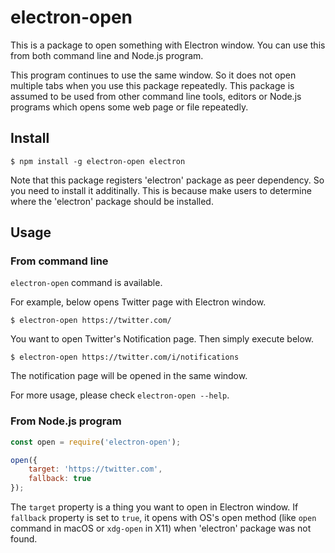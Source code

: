 electron-open
=============

This is a package to open something with Electron window. You can use this from both command line and Node.js program.

This program continues to use the same window. So it does not open multiple tabs when you use this package repeatedly. This package is assumed to be used from other command line tools, editors or Node.js programs which opens some web page or file repeatedly.

## Install

```
$ npm install -g electron-open electron
```

Note that this package registers 'electron' package as peer dependency. So you need to install it additinally. This is because make users to determine where the 'electron' package should be installed.

## Usage

### From command line

`electron-open` command is available.

For example, below opens Twitter page with Electron window.

```
$ electron-open https://twitter.com/
```

You want to open Twitter's Notification page. Then simply execute below.

```
$ electron-open https://twitter.com/i/notifications
```

The notification page will be opened in the same window.

For more usage, please check `electron-open --help`.

### From Node.js program

```javascript
const open = require('electron-open');

open({
    target: 'https://twitter.com',
    fallback: true
});
```

The `target` property is a thing you want to open in Electron window. If `fallback` property is set to `true`, it opens with OS's open method (like `open` command in macOS or `xdg-open` in X11) when 'electron' package was not found.

